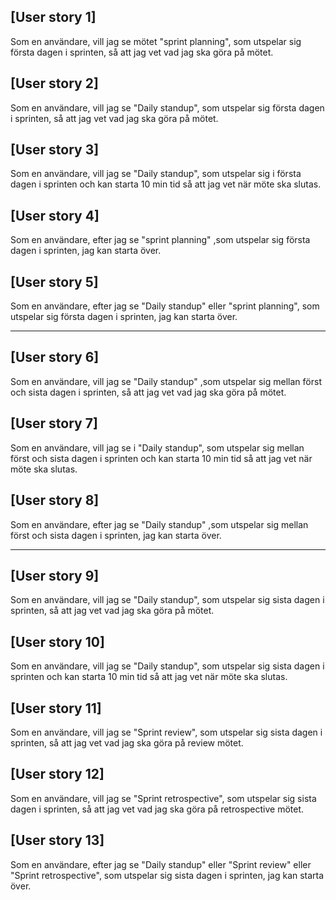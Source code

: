  ## [User story 1] 
 Som en användare, vill jag se mötet "sprint planning", som utspelar sig 
 första dagen i sprinten, så att jag vet vad jag ska göra på mötet.
 
 ## [User story 2] 
 Som en användare, vill jag se "Daily standup", som utspelar sig 
 första dagen i sprinten, så att jag vet vad jag ska göra på mötet.

## [User story 3] 
 Som en användare, vill jag se "Daily standup", som utspelar sig i
 första dagen i sprinten och kan starta 10 min tid så att jag vet när möte ska slutas.

## [User story 4] 
 Som en användare, efter jag se "sprint planning" ,som utspelar sig 
 första dagen i sprinten, jag kan starta över.

## [User story 5] 
 Som en användare, efter jag se "Daily standup" eller "sprint planning", 
 som utspelar sig första dagen i sprinten, jag kan starta över.

---

## [User story 6] 
 Som en användare, vill jag se "Daily standup" ,som utspelar sig 
 mellan först och sista dagen i sprinten, så att jag vet vad jag ska göra på mötet.

 ## [User story 7] 
 Som en användare, vill jag se i "Daily standup", som utspelar sig 
 mellan först och sista dagen i sprinten och kan starta 10 min tid 
 så att jag vet när möte ska slutas.
 
## [User story 8] 
 Som en användare, efter jag se "Daily standup" ,som utspelar sig 
 mellan först och sista dagen i sprinten, jag kan starta över.

---

## [User story 9] 
 Som en användare, vill jag se "Daily standup", som utspelar sig 
 sista dagen i sprinten, så att jag vet vad jag ska göra på mötet.
 
 ## [User story 10] 
 Som en användare, vill jag se "Daily standup", som utspelar sig 
 sista dagen i sprinten och kan starta 10 min tid så att jag vet 
 när möte ska slutas.
 
## [User story 11] 
 Som en användare, vill jag se "Sprint review", som utspelar sig 
 sista dagen i sprinten, så att jag vet vad jag ska göra på review mötet.
 
## [User story 12] 
 Som en användare, vill jag se "Sprint retrospective", som utspelar sig 
 sista dagen i sprinten, så att jag vet vad jag ska göra på retrospective  mötet.

## [User story 13] 
 Som en användare, efter jag se "Daily standup" eller "Sprint review" eller 
 "Sprint retrospective",  som utspelar sig sista dagen i sprinten, jag kan starta över.

 
